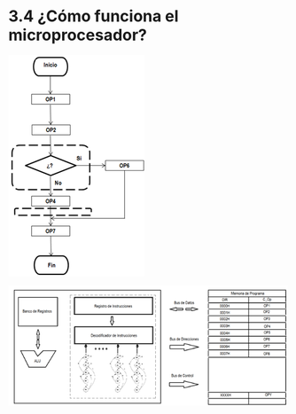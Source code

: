 # 3.4 ¿Cómo funciona el microprocesador?

![](../.gitbook/assets/image%20%2835%29.png)

![](../.gitbook/assets/image%20%2823%29.png)


